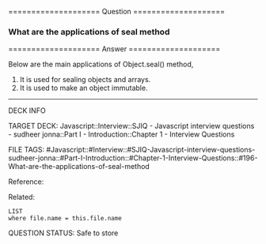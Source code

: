 ==================== Question ====================  

### What are the applications of seal method  

==================== Answer ====================  

Below are the main applications of Object.seal() method,

1. It is used for sealing objects and arrays.
2. It is used to make an object immutable.

---

DECK INFO

TARGET DECK: Javascript::Interview::SJIQ - Javascript interview questions -
sudheer jonna::Part I - Introduction::Chapter 1 - Interview Questions

FILE TAGS:
#Javascript::#Interview::#SJIQ-Javascript-interview-questions-sudheer-jonna::#Part-I-Introduction::#Chapter-1-Interview-Questions::#196-What-are-the-applications-of-seal-method

Reference:

Related:

```dataview
LIST
where file.name = this.file.name
```

QUESTION STATUS: Safe to store
